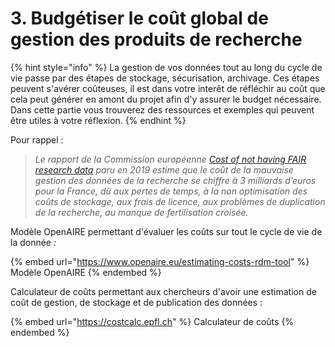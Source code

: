 # 3. Budgétiser le coût global de gestion des produits de recherche

{% hint style="info" %}
La gestion de vos données tout au long du cycle de vie passe par des étapes de stockage, sécurisation, archivage. Ces étapes peuvent s'avérer coûteuses, il est dans votre interêt de réfléchir au coût que cela peut générer en amont du projet afin d'y assurer le budget nécessaire. Dans cette partie vous trouverez des ressources et exemples qui peuvent être utiles à votre réflexion.&#x20;
{% endhint %}

Pour rappel :

> _Le rapport de la Commission européenne_ [_Cost of not having FAIR research data_](https://op.europa.eu/en/publication-detail/-/publication/d375368c-1a0a-11e9-8d04-01aa75ed71a1) _paru en 2019 estime que le coût de la mauvaise gestion des données de la recherche se chiffre à 3 milliards d’euros pour la France, dû aux pertes de temps, à la non optimisation des coûts de stockage, aux frais de licence, aux problèmes de duplication de la recherche, au manque de fertilisation croisée._

Modèle OpenAIRE permettant d'évaluer les coûts sur tout le cycle de vie de la donnée _:_

{% embed url="https://www.openaire.eu/estimating-costs-rdm-tool" %}
Modèle OpenAIRE&#x20;
{% endembed %}

Calculateur de coûts permettant aux chercheurs d'avoir une estimation de coût de gestion, de stockage et de publication des données :

{% embed url="https://costcalc.epfl.ch" %}
Calculateur de coûts
{% endembed %}
